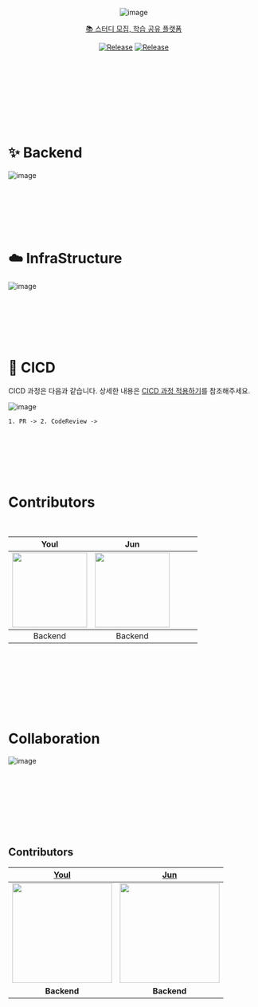 
<div align="center">

![image](https://avatars.githubusercontent.com/u/170791409?s=400&u=dc5c8ff1ff0be4e08bd47e773f94db276f48896d&v=4)

</div>
  
<div align="center">
  
  
  [📚 스터디 모집, 학습 공유 플랫폼](https://lnshare-study.com/) <br>

  [![Release](https://img.shields.io/badge/-%F0%9F%92%AB%20Web%20Service-blue)](https://lnshare-study.com/)
  [![Release](https://img.shields.io/badge/%E2%9C%A8%20release-v1.0.0-brightgreen)]()

</div>
<br/>



<br/><br/><br/><br/><br/><br/>

# ✨ Backend

![image](https://img1.daumcdn.net/thumb/R1280x0/?scode=mtistory2&fname=https%3A%2F%2Fblog.kakaocdn.net%2Fdn%2FG9Nmi%2FbtsH9FZOYqq%2FmoUcUwmJZ4Mz9Lxz4LVKc1%2Fimg.png)

<br/><br/><br/><br/><br/>

# ☁️ InfraStructure

![image]()

<br/><br/><br/><br/><br/>

# 🐳 CICD

CICD 과정은 다음과 같습니다. 상세한 내용은 [CICD 과정 적용하기]()를 참조해주세요.

![image](https://img1.daumcdn.net/thumb/R1280x0/?scode=mtistory2&fname=https%3A%2F%2Fblog.kakaocdn.net%2Fdn%2FbaJNZC%2FbtsH9tFfhc0%2FeFIs2y3g09odtGYn6WmPY1%2Fimg.png)

```text
1. PR -> 2. CodeReview -> 
```

<br/><br/><br/><br/><br/>

# Contributors

<br/>

<table align = "center">
    <thead>
        <th align = "center">Youl</th>
        <th align = "center">Jun</th>
        <th align = "center"></th>
        <th align = "center"></th>
        <th align = "center"></th>
    </thead>
    <tbody>
        <td align = "center"><a href="https://github.com/HongJungKim-dev"><img height="150px" width="150px" src="https://avatars.githubusercontent.com/u/54700818?v=4" /></a></td>
        <td align = "center"><a href="https://github.com/devjun10"><img height="150px" width="150px" src="https://avatars.githubusercontent.com/u/92818747?v=4" /></a></td>
        <td align = "center"><a href=""><div height="150px" width="150px"></div></a></td>
        <td align = "center"><a href=""><div height="150px" width="150px"></div></a></td>
        <td align = "center"><div height="150px" width="150px"></div></td>
    </tbody>
    <tr>
        <td align = "center">Backend</td>
        <td align = "center">Backend</td>
        <td align = "center"></td>
        <td align = "center"></td>
      <td align = "center"></td>
    </tr>
</table>

<br/><br/><br/><br/><br/><br/><br/>

# Collaboration

![image](https://img1.daumcdn.net/thumb/R1280x0/?scode=mtistory2&fname=https%3A%2F%2Fblog.kakaocdn.net%2Fdn%2FofFbV%2FbtsH9GLbQKK%2FyJNQ4fKw2DK1VaW6vRbpY1%2Fimg.png)

<br/><br/><br/><br/><br/><br/><br/>

## Contributors
| [Youl](https://github.com/kkk5474096) | [Jun](https://github.com/unam98) |
| :---: | :---: |
|<img width="200" src="https://github.com/depromeet/TeumTeum-Android/assets/89737271/513cb651-bc4a-4b91-85f3-5090da6cfc4a.jpg">|<img width="200" src="https://avatars.githubusercontent.com/u/92818747?v=4">|
|**Backend**|**Backend**|


<br/><br/><br/><br/><br/><br/><br/>



